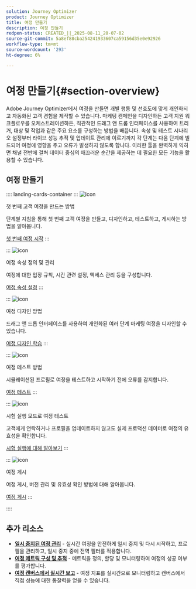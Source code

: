 ```yaml
---
solution: Journey Optimizer
product: Journey Optimizer
title: 여정 만들기
description: 여정 만들기
redpen-status: CREATED_||_2025-08-11_20-07-02
source-git-commit: 5a8ef88cba254241933607ca59156d35e0e92926
workflow-type: tm+mt
source-wordcount: '293'
ht-degree: 6%

---
```



# 여정 만들기{#section-overview}

Adobe Journey Optimizer에서 여정을 만들면 개별 행동 및 선호도에 맞게 개인화되고 자동화된 고객 경험을 제작할 수 있습니다. 마케팅 캠페인을 디자인하든 고객 지원 워크플로우를 오케스트레이션하든, 직관적인 드래그 앤 드롭 인터페이스를 사용하여 트리거, 대상 및 작업과 같은 주요 요소를 구성하는 방법을 배웁니다. 속성 및 테스트 시나리오 설정부터 라이브 성능 추적 및 업데이트 관리에 이르기까지 각 단계는 다음 단계에 빌드되어 여정에 영향을 주고 오류가 발생하지 않도록 합니다. 이러한 툴을 완벽하게 익히면 채널 전반에 걸쳐 데이터 중심의 매끄러운 순간을 제공하는 데 필요한 모든 기능을 활용할 수 있습니다.

## 여정 만들기

:::: landing-cards-container
:::
![icon](https://cdn.experienceleague.adobe.com/icons/circle-play.svg?lang=ko)

첫 번째 고객 여정을 만드는 방법

단계별 지침을 통해 첫 번째 고객 여정을 만들고, 디자인하고, 테스트하고, 게시하는 방법을 알아봅니다.

[첫 번째 여정 시작](../using/building-journeys/journey-gs.md)
:::

:::
![icon](https://cdn.experienceleague.adobe.com/icons/gear.svg?lang=ko)

여정 속성 정의 및 관리

여정에 대한 입장 규칙, 시간 관련 설정, 액세스 관리 등을 구성합니다.

[여정 속성 설정](../using/building-journeys/journey-properties.md)
:::

:::
![icon](https://cdn.experienceleague.adobe.com/icons/puzzle-piece.svg?lang=ko)

여정 디자인 방법

드래그 앤 드롭 인터페이스를 사용하여 개인화된 여러 단계 마케팅 여정을 디자인할 수 있습니다.

[여정 디자인 학습](../using/building-journeys/using-the-journey-designer.md)
:::

:::
![icon](https://cdn.experienceleague.adobe.com/icons/list-check.svg?lang=ko)

여정 테스트 방법

시뮬레이션된 프로필로 여정을 테스트하고 시작하기 전에 오류를 감지합니다.

[여정 테스트](../using/building-journeys/testing-the-journey.md)
:::

:::
![icon](https://cdn.experienceleague.adobe.com/icons/screwdriver-wrench.svg?lang=ko)

시험 실행 모드로 여정 테스트

고객에게 연락하거나 프로필을 업데이트하지 않고도 실제 프로덕션 데이터로 여정의 유효성을 확인합니다.

[시험 실행에 대해 알아보기](../using/building-journeys/journey-dry-run.md)
:::

:::
![icon](https://cdn.experienceleague.adobe.com/icons/circle-play.svg?lang=ko)

여정 게시

여정 게시, 버전 관리 및 유효성 확인 방법에 대해 알아봅니다.

[여정 게시](../using/building-journeys/publishing-the-journey.md)
:::

::::


## 추가 리소스

- **[일시 중지된 여정 관리](../using/building-journeys/journey-pause.md)** - 실시간 여정을 안전하게 일시 중지 및 다시 시작하고, 프로필을 관리하고, 일시 중지 중에 전역 필터를 적용합니다.
- **[여정 메트릭 구성 및 추적](../using/building-journeys/success-metrics.md)** - 메트릭을 정의, 할당 및 모니터링하여 여정의 성공 여부를 평가합니다.
- **[여정 캔버스에서 실시간 보고](../using/building-journeys/report-journey.md)** - 여정 지표를 실시간으로 모니터링하고 캔버스에서 직접 성능에 대한 통찰력을 얻을 수 있습니다.
